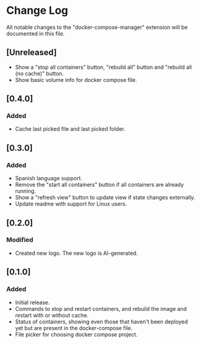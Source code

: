 # Change Log
All notable changes to the "docker-compose-manager" extension will be documented in this file.

## [Unreleased]
- Show a "stop all containers" button, "rebuild all" button and "rebuild all (no cache)" button.
- Show basic volume info for docker compose file.

## [0.4.0]
### Added
- Cache last picked file and last picked folder.

## [0.3.0]
### Added
- Spanish language support.
- Remove the "start all containers" button if all containers are already running.
- Show a "refresh view" button to update view if state changes externally.
- Update readme with support for Linux users.

## [0.2.0]
### Modified
- Created new logo. The new logo is AI-generated.

## [0.1.0]
### Added
- Initial release.
- Commands to stop and restart containers, and rebuild the image and restart with or without cache.
- Status of containers, showing even those that haven't been deployed yet but are present in the docker-compose file.
- File picker for choosing docker compose project.
